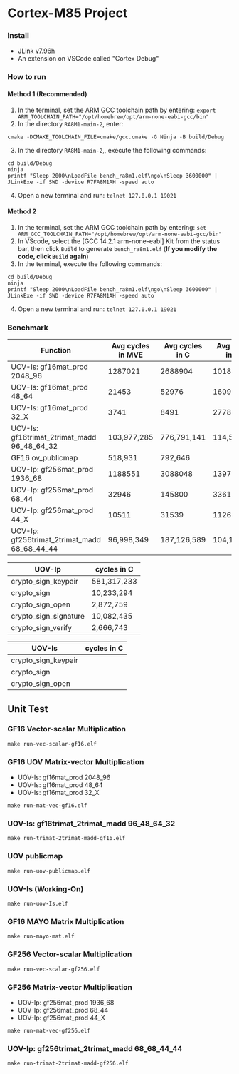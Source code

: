 # Cortex-M85 Project
### Install
- JLink [v7.96h](https://www.segger.com/downloads/jlink/)
- An extension on VSCode called "Cortex Debug"
### How to run
#### Method 1 (Recommended)
1. In the terminal, set the ARM GCC toolchain path by entering: 
```export ARM_TOOLCHAIN_PATH="/opt/homebrew/opt/arm-none-eabi-gcc/bin"```
2. In the directory `RA8M1-main-2`, enter: 
```
cmake -DCMAKE_TOOLCHAIN_FILE=cmake/gcc.cmake -G Ninja -B build/Debug
```
3. In the directory `RA8M1-main-2`,, execute the following commands:
```
cd build/Debug
ninja
printf "Sleep 2000\nLoadFile bench_ra8m1.elf\ngo\nSleep 3600000" | JLinkExe -if SWD -device R7FA8M1AH -speed auto
```
4. Open a new terminal and run:
```telnet 127.0.0.1 19021```

#### Method 2
1. In the terminal, set the ARM GCC toolchain path by entering: 
```set ARM_GCC_TOOLCHAIN_PATH="/opt/homebrew/opt/arm-none-eabi-gcc/bin"```
2. In VScode, select the [GCC 14.2.1 arm-none-eabi] Kit from the status bar, then click `Build` to generate `bench_ra8m1.elf`
 (**If you modify the code, click `Build` again**)
3. In the terminal, execute the following commands:
```
cd build/Debug
ninja
printf "Sleep 2000\nLoadFile bench_ra8m1.elf\ngo\nSleep 3600000" | JLinkExe -if SWD -device R7FA8M1AH -speed auto
```
4. Open a new terminal and run:
```telnet 127.0.0.1 19021```

### Benchmark
| Function   | Avg cycles in  MVE | Avg cycles in C | Avg cycles in M4 |
|------------|--------------------|-----------------|------------------|
| UOV-Is: gf16mat_prod 2048_96  | 1287021 | 2688904 |          1018395 |
| UOV-Is: gf16mat_prod 48_64    | 21453   |   52976 |            16093 |
| UOV-Is: gf16mat_prod 32_X     | 3741    |    8491 |             2778 |
| UOV-Is: gf16trimat_2trimat_madd 96_48_64_32| 103,977,285 |776,791,141|114,558,066|
| GF16 ov_publicmap | 518,931 | 792,646 | |
| UOV-Ip: gf256mat_prod 1936_68 | 1188551 | 3088048 |          1397865 |
| UOV-Ip: gf256mat_prod 68_44   | 32946   |  145800 |            33619 |
| UOV-Ip: gf256mat_prod 44_X    | 10511   |   31539 |            11261 |
| UOV-Ip: gf256trimat_2trimat_madd 68_68_44_44 | 96,998,349 | 187,126,589 | 104,198,645 |

| UOV-Ip | cycles in C |
|----------|-------------|
| crypto_sign_keypair | 581,317,233 |
| crypto_sign | 10,233,294 |
| crypto_sign_open | 2,872,759 |
| crypto_sign_signature | 10,082,435 |
| crypto_sign_verify | 2,666,743 |

| UOV-Is | cycles in C |
|----------|-------------|
| crypto_sign_keypair |  |
| crypto_sign |  |
| crypto_sign_open |  |

## Unit Test
### GF16 Vector-scalar Multiplication
```
make run-vec-scalar-gf16.elf
```

### GF16 UOV Matrix-vector Multiplication
- UOV-Is: gf16mat_prod 2048_96
- UOV-Is: gf16mat_prod 48_64
- UOV-Is: gf16mat_prod 32_X

```
make run-mat-vec-gf16.elf
```

### UOV-Is: gf16trimat_2trimat_madd 96_48_64_32
```
make run-trimat-2trimat-madd-gf16.elf
```

### UOV publicmap
```
make run-uov-publicmap.elf
```

### UOV-Is (Working-On)
```
make run-uov-Is.elf
```

### GF16 MAYO Matrix Multiplication
```
make run-mayo-mat.elf
```

### GF256 Vector-scalar Multiplication
```
make run-vec-scalar-gf256.elf
```

### GF256 Matrix-vector Multiplication
- UOV-Ip: gf256mat_prod 1936_68
- UOV-Ip: gf256mat_prod 68_44
- UOV-Ip: gf256mat_prod 44_X
```
make run-mat-vec-gf256.elf
```
### UOV-Ip: gf256trimat_2trimat_madd 68_68_44_44
```
make run-trimat-2trimat-madd-gf256.elf
```